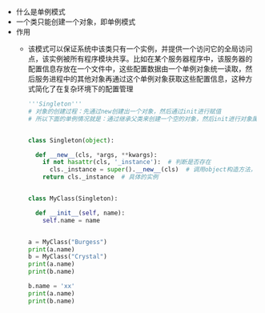 -  什么是单例模式
  - 一个类只能创建一个对象，即单例模式
- 作用
  - 该模式可以保证系统中该类只有一个实例，并提供一个访问它的全局访问点，该实例被所有程序模块共享。比如在某个服务器程序中，该服务器的配置信息存放在一个文件中，这些配置数据由一个单例对象统一读取，然后服务进程中的其他对象再通过这个单例对象获取这些配置信息，这种方式简化了在复杂环境下的配置管理
  
    ```python
    '''Singleton'''
    # 对象的创建过程：先通过new创建出一个对象，然后通过init进行赋值
    # 所以下面的单例情况就是：通过继承父类来创建一个空的对象，然后init进行对象属性的赋值
    
    
    class Singleton(object):
    
      def __new__(cls, *args, **kwargs):
        if not hasattr(cls, '_instance'):  # 判断是否存在
          cls._instance = super().__new__(cls)  # 调用object构造方法，构造出来一个对象
        return cls._instance  # 具体的实例
    
    
    class MyClass(Singleton):
    
      def __init__(self, name):
        self.name = name
    
    
    a = MyClass("Burgess")
    print(a.name)
    b = MyClass("Crystal") 
    print(a.name)
    print(b.name)
    
    b.name = 'xx'
    print(a.name)
    print(b.name)
    ```
  
    
